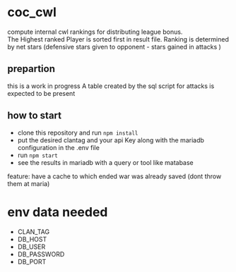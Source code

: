 # coc_cwl
compute internal cwl rankings for distributing league bonus. <br/>
The Highest ranked Player is sorted first in result file. Ranking is determined by net stars 
(defensive stars given to opponent - stars gained in attacks ) 

## prepartion
this is a work in progress
A table created by the sql script for attacks is expected to be present

## how to start
- clone this repository and run `npm install`
- put the desired clantag and your api Key along with the mariadb configuration in the .env file
- run `npm start`
- see the results in mariadb with a query or tool like matabase


feature: have a cache to which ended war was already saved (dont throw them at maria)

# env data needed
- CLAN_TAG
- DB_HOST
- DB_USER
- DB_PASSWORD
- DB_PORT